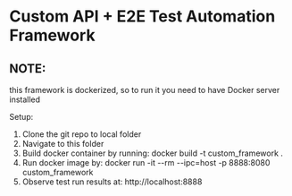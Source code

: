 # Custom API + E2E Test Automation Framework


## NOTE:
this framework is dockerized, so to run it you need to have Docker server installed 

Setup:

1. Clone the git repo to local folder
2. Navigate to this folder
3. Build docker container by running: docker build -t custom_framework .
4. Run docker image by: docker run -it --rm --ipc=host -p 8888:8080 custom_framework
5. Observe test run results at: http://localhost:8888
